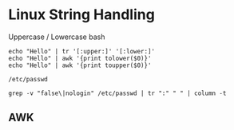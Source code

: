 # Linux String Handling

Uppercase / Lowercase bash
```
echo "Hello" | tr '[:upper:]' '[:lower:]'
echo "Hello" | awk '{print tolower($0)}'
echo "Hello" | awk '{print toupper($0)}'
```

`/etc/passwd`
```
grep -v "false\|nologin" /etc/passwd | tr ":" " " | column -t
```
## AWK
